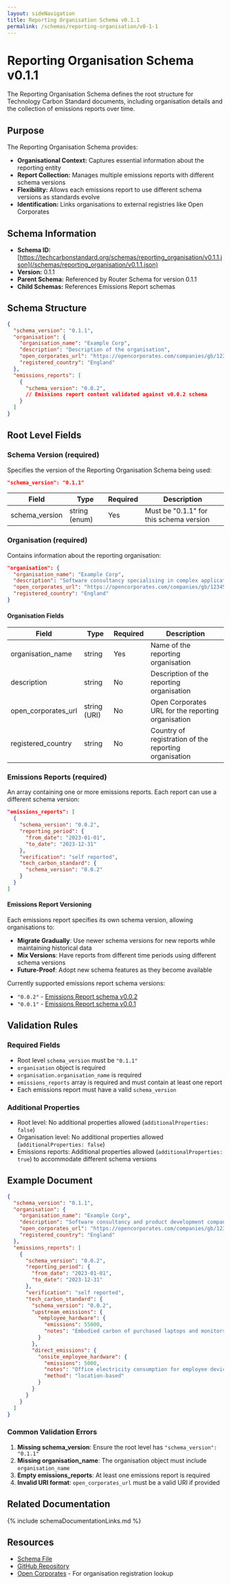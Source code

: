 ```yaml
---
layout: sideNavigation
title: Reporting Organisation Schema v0.1.1
permalink: /schemas/reporting-organisation/v0-1-1
---
```


# Reporting Organisation Schema v0.1.1

The Reporting Organisation Schema defines the root structure for Technology Carbon Standard documents, including organisation details and the collection of emissions reports over time.

## Purpose

The Reporting Organisation Schema provides:

- **Organisational Context:** Captures essential information about the reporting entity
- **Report Collection:** Manages multiple emissions reports with different schema versions
- **Flexibility:** Allows each emissions report to use different schema versions as standards evolve
- **Identification:** Links organisations to external registries like Open Corporates


## Schema Information

- **Schema ID:** [https://techcarbonstandard.org/schemas/reporting_organisation/v0.1.1.json](/schemas/reporting_organisation/v0.1.1.json)
- **Version:** 0.1.1
- **Parent Schema:** Referenced by Router Schema for version 0.1.1
- **Child Schemas:** References Emissions Report schemas


## Schema Structure

```json
{
  "schema_version": "0.1.1",
  "organisation": {
    "organisation_name": "Example Corp",
    "description": "Description of the organisation",
    "open_corporates_url": "https://opencorporates.com/companies/gb/12345678",
    "registered_country": "England"
  },
  "emissions_reports": [
    {
      "schema_version": "0.0.2",
      // Emissions report content validated against v0.0.2 schema
    }
  ]
}
```

## Root Level Fields

### Schema Version (required)

Specifies the version of the Reporting Organisation Schema being used:

```json
"schema_version": "0.1.1"
```

| Field | Type | Required | Description |
|-------|------|----------|-------------|
| schema_version | string (enum) | Yes | Must be "0.1.1" for this schema version |


### Organisation (required)

Contains information about the reporting organisation:

```json
"organisation": {
  "organisation_name": "Example Corp",
  "description": "Software consultancy specialising in complex applications",
  "open_corporates_url": "https://opencorporates.com/companies/gb/12345678",
  "registered_country": "England"
}
```

#### Organisation Fields

| Field | Type | Required | Description |
|-------|------|----------|-------------|
| organisation_name | string | Yes | Name of the reporting organisation |
| description | string | No | Description of the reporting organisation |
| open_corporates_url | string (URI) | No | Open Corporates URL for the reporting organisation |
| registered_country | string | No | Country of registration of the reporting organisation |

### Emissions Reports (required)

An array containing one or more emissions reports. Each report can use a different schema version:

```json
"emissions_reports": [
  {
    "schema_version": "0.0.2",
    "reporting_period": {
      "from_date": "2023-01-01",
      "to_date": "2023-12-31"
    },
    "verification": "self reported",
    "tech_carbon_standard": {
      "schema_version": "0.0.2"
    }
  }
]
```

#### Emissions Report Versioning

Each emissions report specifies its own schema version, allowing organisations to:

- **Migrate Gradually**: Use newer schema versions for new reports while maintaining historical data
- **Mix Versions**: Have reports from different time periods using different schema versions
- **Future-Proof**: Adopt new schema features as they become available

Currently supported emissions report schema versions:
- `"0.0.2"` - [Emissions Report schema v0.0.2](/schemas/emissions-report/v0-0-2)
- `"0.0.1"` - [Emissions Report schema v0.0.1](/schemas/emissions-report/v0-0-1)


## Validation Rules

### Required Fields
- Root level `schema_version` must be `"0.1.1"`
- `organisation` object is required
- `organisation.organisation_name` is required
- `emissions_reports` array is required and must contain at least one report
- Each emissions report must have a valid `schema_version`

### Additional Properties
- Root level: No additional properties allowed (`additionalProperties: false`)
- Organisation level: No additional properties allowed (`additionalProperties: false`)
- Emissions reports: Additional properties allowed (`additionalProperties: true`) to accommodate different schema versions


## Example Document

```json
{
  "schema_version": "0.1.1",
  "organisation": {
    "organisation_name": "Example Corp",
    "description": "Software consultancy and product development company",
    "open_corporates_url": "https://opencorporates.com/companies/gb/12345678",
    "registered_country": "England"
  },
  "emissions_reports": [
    {
      "schema_version": "0.0.2",
      "reporting_period": {
        "from_date": "2023-01-01",
        "to_date": "2023-12-31"
      },
      "verification": "self reported",
      "tech_carbon_standard": {
        "schema_version": "0.0.2",
        "upstream_emissions": {
          "employee_hardware": {
            "emissions": 55000,
            "notes": "Embodied carbon of purchased laptops and monitors"
          }
        },
        "direct_emissions": {
          "onsite_employee_hardware": {
            "emissions": 5000,
            "notes": "Office electricity consumption for employee devices",
            "method": "location-based"
          }
        }
      }
    }
  ]
}
```

### Common Validation Errors

1. **Missing schema_version**: Ensure the root level has `"schema_version": "0.1.1"`
2. **Missing organisation_name**: The organisation object must include `organisation_name`
3. **Empty emissions_reports**: At least one emissions report is required
4. **Invalid URI format**: `open_corporates_url` must be a valid URI if provided

## Related Documentation

{% include schemaDocumentationLinks.md %}

## Resources
- [Schema File](https://techcarbonstandard.org/schemas/reporting_organisation/v0.1.1.json)
- [GitHub Repository](https://github.com/ScottLogic/Technology-Carbon-Standard/)
- [Open Corporates](https://opencorporates.com/) - For organisation registration lookup

